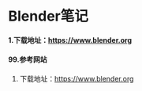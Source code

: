 # Blender笔记

#### 1.下载地址：https://www.blender.org





#### 99.参考网站

1. 下载地址：https://www.blender.org

